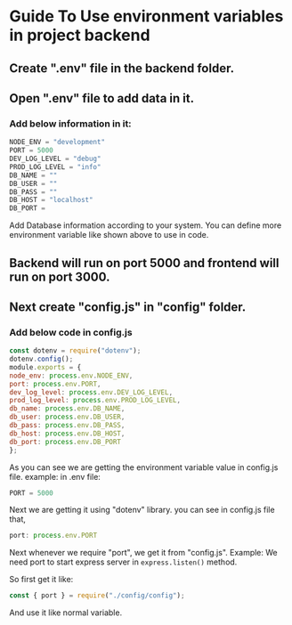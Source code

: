 # Guide To Use environment variables in project backend

## Create ".env" file in the backend folder.

## Open ".env" file to add data in it.

### Add below information in it:

```JavaScript
NODE_ENV = "development"
PORT = 5000
DEV_LOG_LEVEL = "debug"
PROD_LOG_LEVEL = "info"
DB_NAME = ""
DB_USER = ""
DB_PASS = ""
DB_HOST = "localhost"
DB_PORT =
```

Add Database information according to your system.
You can define more environment variable like shown above to use in code.

## Backend will run on port 5000 and frontend will run on port 3000.

## Next create "config.js" in "config" folder.

### Add below code in config.js

```JavaScript
const dotenv = require("dotenv");
dotenv.config();
module.exports = {
node_env: process.env.NODE_ENV,
port: process.env.PORT,
dev_log_level: process.env.DEV_LOG_LEVEL,
prod_log_level: process.env.PROD_LOG_LEVEL,
db_name: process.env.DB_NAME,
db_user: process.env.DB_USER,
db_pass: process.env.DB_PASS,
db_host: process.env.DB_HOST,
db_port: process.env.DB_PORT
};
```

As you can see we are getting the environment variable value in config.js file.
example:
in .env file:

```JavaScript
PORT = 5000
```

Next we are getting it using "dotenv" library.
you can see in config.js file that,

```JavaScript
port: process.env.PORT
```

Next whenever we require "port", we get it from "config.js".
Example: We need port to start express server in `express.listen()` method.

So first get it like:

```JavaScript
const { port } = require("./config/config");
```

And use it like normal variable.
